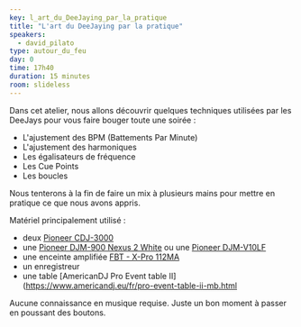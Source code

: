 ```yaml
---
key: l_art_du_DeeJaying_par_la_pratique
title: "L'art du DeeJaying par la pratique"
speakers:
  - david_pilato
type: autour_du_feu
day: 0
time: 17h40
duration: 15 minutes
room: slideless
---
```


Dans cet atelier, nous allons découvrir quelques techniques utilisées par les DeeJays pour vous faire bouger toute une soirée :

* L'ajustement des BPM (Battements Par Minute)
* L'ajustement des harmoniques
* Les égalisateurs de fréquence
* Les Cue Points
* Les boucles

Nous tenterons à la fin de faire un mix à plusieurs mains pour mettre en pratique ce que nous avons appris.

Matériel principalement utilisé :

* deux [Pioneer CDJ-3000](https://www.pioneerdj.com/fr-fr/product/player/cdj-3000/black/overview/)
* une [Pioneer DJM-900 Nexus 2 White](https://www.pioneerdj.com/fr-fr/product/mixer/archive/djm-900nxs2/white/overview/) ou une [Pioneer DJM-V10LF](https://www.pioneerdj.com/fr-fr/product/mixer/djm-v10-lf/black/overview/)
* une enceinte amplifiée [FBT - X-Pro 112MA](https://www.fbt.it/en/products/x-pro/x-pro-112ma/)
* un enregistreur
* une table [AmericanDJ Pro Event table II](https://www.americandj.eu/fr/pro-event-table-ii-mb.html

Aucune connaissance en musique requise. Juste un bon moment à passer en poussant des boutons.